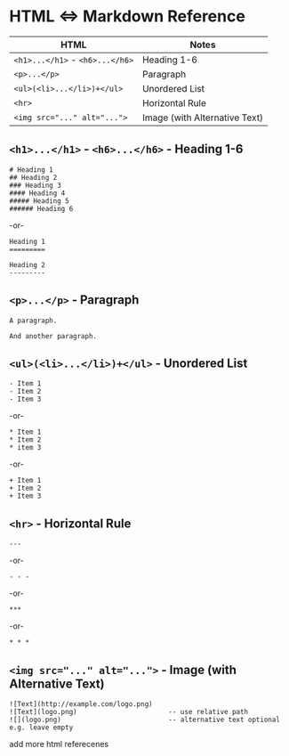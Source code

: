 # HTML <=>  Markdown Reference


HTML                            | Notes                
------------------------------- | --------------------- 
`<h1>...</h1>` - `<h6>...</h6>` | Heading 1-6
`<p>...</p>`                    | Paragraph
`<ul>(<li>...</li>)+</ul>`      | Unordered List
`<hr>`                          | Horizontal Rule
`<img src="..." alt="...">`     | Image (with Alternative Text)



## `<h1>...</h1>` - `<h6>...</h6>` - Heading 1-6

```
# Heading 1
## Heading 2
### Heading 3
#### Heading 4
##### Heading 5
###### Heading 6
```

-or-

```
Heading 1
=========

Heading 2
---------
```


## `<p>...</p>` - Paragraph

```
A paragraph.

And another paragraph.
```

## `<ul>(<li>...</li>)+</ul>` - Unordered List

```
- Item 1
- Item 2
- Item 3
```

-or-

```
* Item 1
* Item 2
* item 3
```

-or-

```
+ Item 1
+ Item 2
+ Item 3
```

## `<hr>` - Horizontal Rule

```
---       
```

-or-   

```
- - -
```

-or-

```
***
```

-or-

```
* * *
```

## `<img src="..." alt="...">` - Image (with Alternative Text)

```
![Text](http://example.com/logo.png)
![Text](logo.png)                       -- use relative path
![](logo.png)                           -- alternative text optional e.g. leave empty
```


add more html referecenes 
